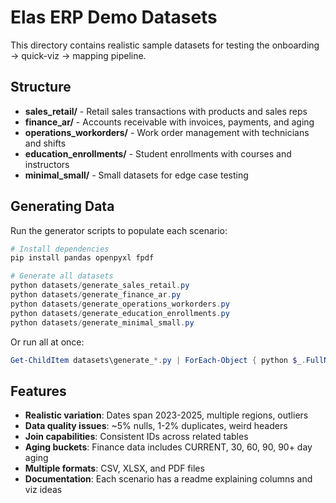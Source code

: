 # Elas ERP Demo Datasets

This directory contains realistic sample datasets for testing the onboarding → quick-viz → mapping pipeline.

## Structure

- **sales_retail/** - Retail sales transactions with products and sales reps
- **finance_ar/** - Accounts receivable with invoices, payments, and aging
- **operations_workorders/** - Work order management with technicians and shifts
- **education_enrollments/** - Student enrollments with courses and instructors
- **minimal_small/** - Small datasets for edge case testing

## Generating Data

Run the generator scripts to populate each scenario:

```powershell
# Install dependencies
pip install pandas openpyxl fpdf

# Generate all datasets
python datasets/generate_sales_retail.py
python datasets/generate_finance_ar.py
python datasets/generate_operations_workorders.py
python datasets/generate_education_enrollments.py
python datasets/generate_minimal_small.py
```

Or run all at once:
```powershell
Get-ChildItem datasets\generate_*.py | ForEach-Object { python $_.FullName }
```

## Features

- **Realistic variation**: Dates span 2023-2025, multiple regions, outliers
- **Data quality issues**: ~5% nulls, 1-2% duplicates, weird headers
- **Join capabilities**: Consistent IDs across related tables
- **Aging buckets**: Finance data includes CURRENT, 30, 60, 90, 90+ day aging
- **Multiple formats**: CSV, XLSX, and PDF files
- **Documentation**: Each scenario has a readme explaining columns and viz ideas
